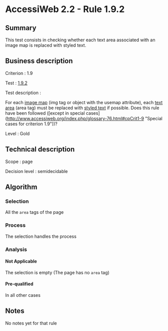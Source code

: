 # AccessiWeb 2.2 - Rule 1.9.2

## Summary

This test consists in checking whether each text area associated with an
image map is replaced with styled text.

## Business description

Criterion : 1.9

Test : [1.9.2](http://www.accessiweb.org/index.php/accessiweb-22-english-version.html#test-1-9-2)

Test description :

For each [image map](http://www.accessiweb.org/index.php/glossary-76.html#mImgReactive) (img tag or object with the usemap attribute), each [text area](http://www.accessiweb.org/index.php/glossary-76.html#mZoneTexte)
(area tag) must be replaced with [styled text](http://www.accessiweb.org/index.php/glossary-76.html#mTexteStyle) if possible. Does this rule have been followed ([except in special cases] (http://www.accessiweb.org/index.php/glossary-76.html#cpCrit1-9 "Special cases for criterion 1.9"))?

Level : Gold

## Technical description

Scope : page

Decision level :
semidecidable

## Algorithm

### Selection

All the `area` tags of the page

### Process

The selection handles the process

### Analysis

#### Not Applicable

The selection is empty (The page has no `area` tag)

#### Pre-qualified

In all other cases

## Notes

No notes yet for that rule
